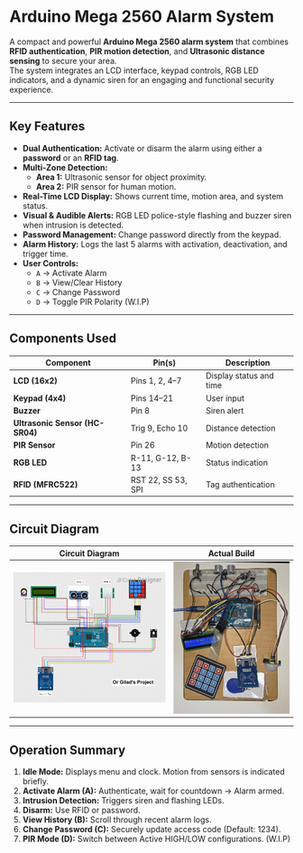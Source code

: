# Arduino Mega 2560 Alarm System

A compact and powerful **Arduino Mega 2560 alarm system** that combines **RFID authentication**, **PIR motion detection**, and **Ultrasonic distance sensing** to secure your area.  
The system integrates an LCD interface, keypad controls, RGB LED indicators, and a dynamic siren for an engaging and functional security experience.

---

## Key Features

- **Dual Authentication:** Activate or disarm the alarm using either a **password** or an **RFID tag**.  
- **Multi-Zone Detection:**
  - **Area 1:** Ultrasonic sensor for object proximity.
  - **Area 2:** PIR sensor for human motion.
- **Real-Time LCD Display:** Shows current time, motion area, and system status.
- **Visual & Audible Alerts:** RGB LED police-style flashing and buzzer siren when intrusion is detected.
- **Password Management:** Change password directly from the keypad.
- **Alarm History:** Logs the last 5 alarms with activation, deactivation, and trigger time.
- **User Controls:**
  - `A` → Activate Alarm  
  - `B` → View/Clear History  
  - `C` → Change Password  
  - `D` → Toggle PIR Polarity (W.I.P)
---

## Components Used

| Component | Pin(s) | Description |
|------------|--------|-------------|
| **LCD (16x2)** | Pins 1, 2, 4–7 | Display status and time |
| **Keypad (4x4)** | Pins 14–21 | User input |
| **Buzzer** | Pin 8 | Siren alert |
| **Ultrasonic Sensor (HC-SR04)** | Trig 9, Echo 10 | Distance detection |
| **PIR Sensor** | Pin 26 | Motion detection |
| **RGB LED** | R-11, G-12, B-13 | Status indication |
| **RFID (MFRC522)** | RST 22, SS 53, SPI | Tag authentication |

---

## Circuit Diagram

| Circuit Diagram | Actual Build |
|----------|---------------|
| ![Circuit Diagram](Alarm%20With%20RFID%20Diagram.png)  |  ![Actual Circuit](Arduino_Mega_Alarm_Actual_Circuit.jpg)  |

---

## Operation Summary

1. **Idle Mode:** Displays menu and clock. Motion from sensors is indicated briefly.  
2. **Activate Alarm (A):** Authenticate, wait for countdown → Alarm armed.  
3. **Intrusion Detection:** Triggers siren and flashing LEDs.  
4. **Disarm:** Use RFID or password.  
5. **View History (B):** Scroll through recent alarm logs.  
6. **Change Password (C):** Securely update access code (Default: 1234).  
7. **PIR Mode (D):** Switch between Active HIGH/LOW configurations. (W.I.P)
